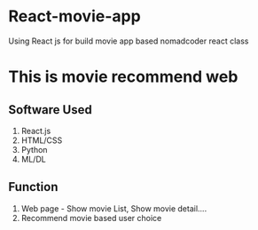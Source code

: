 # React-movie-app  
Using React js for build movie app based nomadcoder react class  

# This is movie recommend web
## Software Used
1. React.js  
2. HTML/CSS  
3. Python
4. ML/DL

## Function
1. Web page - Show movie List, Show movie detail....
2. Recommend movie based user choice
